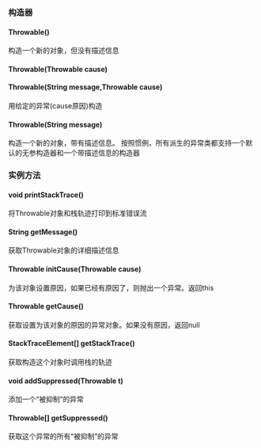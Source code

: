 ### 构造器
#### Throwable()
构造一个新的对象，但没有描述信息
#### Throwable(Throwable cause)
#### Throwable(String message,Throwable cause)
用给定的异常(cause原因)构造
#### Throwable(String message)
构造一个新的对象，带有描述信息。
按照惯例，所有派生的异常类都支持一个默认的无参构造器和一个带描述信息的构造器
### 实例方法
#### void printStackTrace()
将Throwable对象和栈轨迹打印到标准错误流
#### String getMessage()
获取Throwable对象的详细描述信息
#### Throwable initCause(Throwable cause)
为该对象设置原因，如果已经有原因了，则抛出一个异常。返回this
#### Throwable getCause()
获取设置为该对象的原因的异常对象。如果没有原因，返回null
#### StackTraceElement\[] getStackTrace()
获取构造这个对象时调用栈的轨迹
#### void addSuppressed(Throwable t)
添加一个“被抑制”的异常
#### Throwable\[] getSuppressed()
获取这个异常的所有“被抑制”的异常
